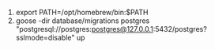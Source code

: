 
1. export PATH=/opt/homebrew/bin:$PATH    
2. goose -dir database/migrations postgres "postgresql://postgres:postgres@127.0.0.1:5432/postgres?sslmode=disable" up
